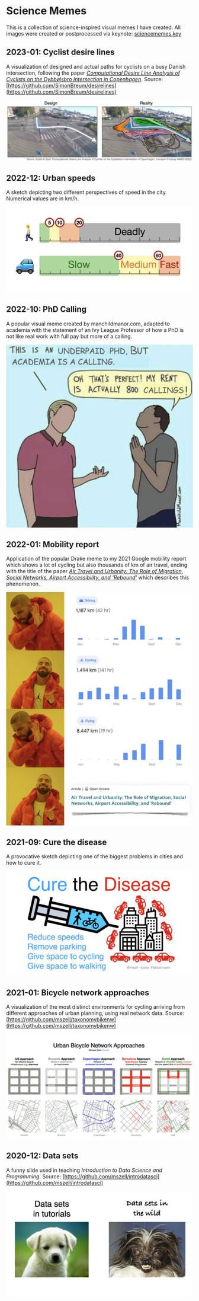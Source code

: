 # Science Memes
This is a collection of science-inspired visual memes I have created. All images were created or postprocessed via keynote: [sciencememes.key](sciencememes.key)

## 2023-01: Cyclist desire lines
A visualization of designed and actual paths for cyclists on a busy Danish intersection, following the paper [*Computational Desire Line Analysis of Cyclists on the Dybbølsbro Intersection in Copenhagen*](https://findingspress.org/article/56683-computational-desire-line-analysis-of-cyclists-on-the-dybbolsbro-intersection-in-copenhagen). Source: [https://github.com/SimonBreum/desirelines](https://github.com/SimonBreum/desirelines)

![Cyclist desire lines](images/202301cyclistdesirelines.png "Left: Title: Design. Photo of empty intersection with a white arrow of where cyclists are intended to travel. Right: Title: Reality. Photo of the same intersection, overlaid with hundreds of colorful cyclist trajectories going all over the place.")

## 2022-12: Urban speeds
A sketch depicting two different perspectives of speed in the city. Numerical values are in km/h.

![Urban speeds](images/202212urbanspeeds.png "Top human perspective showing scale: slow <5 km/h, medium 5-9 km/h, fast 10-19 km/h, deadly 20+ km/h. Bottom car perspective showing scale: slow <40 km/h, medium 40-59 km/h, fast 60+ km/h")

## 2022-10: PhD Calling
A popular visual meme created by manchildmanor.com, adapted to academia with the statement of an Ivy League Professor of how a PhD is not like real work with full pay but more of a calling.

![PhD Calling](images/202210phdcalling.png "Comic showing two men talking. Left man, with nice shirt and haircut: This is an underpaid PhD, but academia is a calling. Right man, looking worn down, folding hands and looking up: Oh that's perfect! My rent is actually 800 callings!")

## 2022-01: Mobility report
Application of the popular Drake meme to my 2021 Google mobility report which shows a lot of cycling but also thousands of km of air travel, ending with the title of the paper [*Air Travel and Urbanity: The Role of Migration, Social Networks, Airport Accessibility, and ‘Rebound’*](https://www.cogitatiopress.com/urbanplanning/article/view/3983) which describes this phenomenon.

![Mobility report](images/202201mobilityreport.png "Applying the popular Drake meme to my 2021 Google mobility report which shows a lot of cycling but also thousands of km of air travel, ending with the title of the paper Air Travel and Urbanity: The Role of Migration, Social Networks, Airport Accessibility, and ‘Rebound’ which describes this phenomenon.")

## 2021-09: Cure the disease
A provocative sketch depicting one of the biggest problems in cities and how to cure it.

![Cure the disease](images/202109curedisease.png "A provocative sketch depicting one of the biggest problems in cities and how to cure it. A city icon surrounded by red car icons, vaccinated with a blue syringe that contains a pedestrian and bike icon. Text: Cure the Disease. Reduce speeds, remove parking, give space to cycling, give space to walking")

## 2021-01: Bicycle network approaches
A visualization of the most distinct environments for cycling arriving from different approaches of urban planning, using real network data. Source: [https://github.com/mszell/taxonomybikenw](https://github.com/mszell/taxonomybikenw)

![Bicycle network approaches](images/202101bikenwapproaches.png "A visualization of the most distinct environments for cycling arriving from different approaches of urban planning, using real network data.")

## 2020-12: Data sets
A funny slide used in teaching *Introduction to Data Science and Programming*. Source: [https://github.com/mszell/introdatasci](https://github.com/mszell/introdatasci)

![Data sets](images/202012datasets.png "Left: Data sets in tutorials. Showing world's cutest puppy, perfectly groomed - aww. Right: Data sets in the wild. Showing ugliest dog, eyes and teeth protruding and distorted, ferocious look - nightmare material.")

